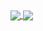 <a href="https://github.com/somedevv/42-Cursus">
  <img align="center" src="https://badge42.herokuapp.com/api/stats/agaliste?privacyName=true" />
</a>
<a href="https://github.com/somedevv?tab=repositories">
  <img align="center" src="https://github-readme-stats.vercel.app/api/top-langs/?username=somedevv&layout=compact" />
</a>

<!--
**somedevv/somedevv** is a ✨ _special_ ✨ repository because its `README.md` (this file) appears on your GitHub profile.

Here are some ideas to get you started:

- 🔭 I’m currently working on ...
- 🌱 I’m currently learning ...
- 👯 I’m looking to collaborate on ...
- 🤔 I’m looking for help with ...
- 💬 Ask me about ...
- 📫 How to reach me: ...
- 😄 Pronouns: ...
- ⚡ Fun fact: ...
-->
